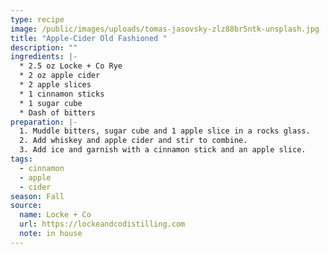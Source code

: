 ```yaml
---
type: recipe
image: /public/images/uploads/tomas-jasovsky-zlz88br5ntk-unsplash.jpg
title: "Apple-Cider Old Fashioned "
description: ""
ingredients: |-
  * 2.5 oz Locke + Co Rye
  * 2 oz apple cider
  * 2 apple slices
  * 1 cinnamon sticks
  * 1 sugar cube
  * Dash of bitters
preparation: |-
  1. Muddle bitters, sugar cube and 1 apple slice in a rocks glass. 
  2. Add whiskey and apple cider and stir to combine. 
  3. Add ice and garnish with a cinnamon stick and an apple slice.
tags:
  - cinnamon
  - apple
  - cider
season: Fall
source:
  name: Locke + Co
  url: https://lockeandcodistilling.com
  note: in house
---
```

